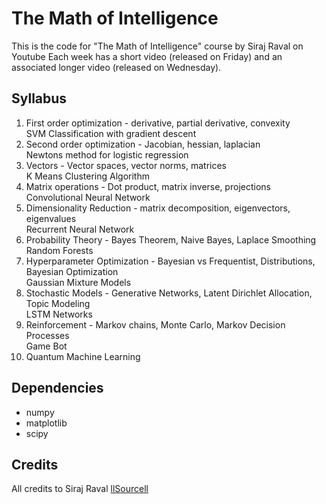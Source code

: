 # The Math of Intelligence

This is the code for "The Math of Intelligence" course by Siraj Raval on Youtube
Each week has a short video (released on Friday) and an associated longer video (released on Wednesday).

## Syllabus 

1. First order optimization - derivative, partial derivative, convexity  
     SVM Classification with gradient descent
2. Second order optimization - Jacobian, hessian, laplacian  
     Newtons method for logistic regression
3. Vectors - Vector spaces, vector norms, matrices  
     K Means Clustering Algorithm
4. Matrix operations - Dot product, matrix inverse, projections  
     Convolutional Neural Network
5. Dimensionality Reduction - matrix decomposition, eigenvectors, eigenvalues  
     Recurrent Neural Network
6. Probability Theory - Bayes Theorem, Naive Bayes, Laplace Smoothing   
     Random Forests 
7. Hyperparameter Optimization - Bayesian vs Frequentist, Distributions, Bayesian Optimization  
     Gaussian Mixture Models
8. Stochastic Models - Generative Networks, Latent Dirichlet Allocation, Topic Modeling  
     LSTM Networks
9. Reinforcement - Markov chains, Monte Carlo, Markov Decision Processes  
     Game Bot 
10. Quantum Machine Learning  


## Dependencies

* numpy
* matplotlib
* scipy

## Credits

All credits to Siraj Raval [llSourcell](https://github.com/llSourcell)